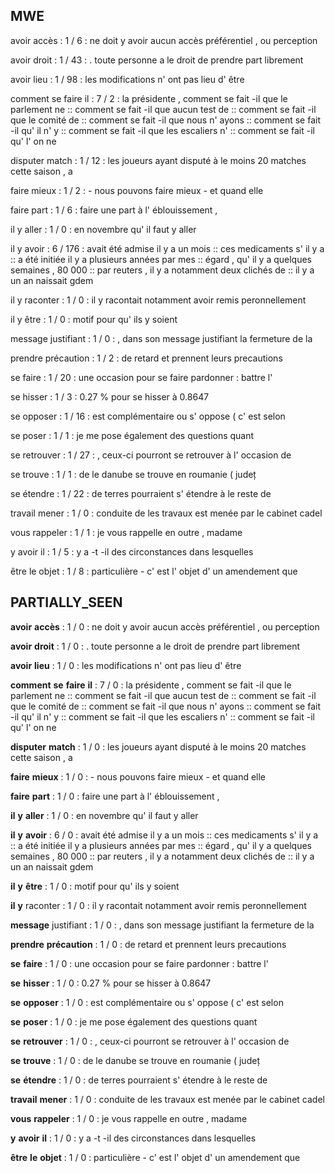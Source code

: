 ## MWE

avoir accès : 1  / 6 : ne doit y avoir aucun accès préférentiel , ou perception

avoir droit : 1  / 43 : . toute personne a le droit de prendre part librement

avoir lieu : 1  / 98 : les modifications n' ont pas lieu d' être

comment se faire il : 7  / 2 : la présidente , comment se fait -il que le parlement ne :: comment se fait -il que aucun test de :: comment se fait -il que le comité de :: comment se fait -il que nous n' ayons :: comment se fait -il qu' il n' y :: comment se fait -il que les escaliers n' :: comment se fait -il qu' l' on ne

disputer match : 1  / 12 : les joueurs ayant disputé à le moins 20 matches cette saison , a

faire mieux : 1  / 2 : - nous pouvons faire mieux - et quand elle

faire part : 1  / 6 : faire une part à l' éblouissement ,

il y aller : 1  / 0 : en novembre qu' il faut y aller

il y avoir : 6  / 176 : avait été admise il y a un mois :: ces medicaments s' il y a :: a été initiée il y a plusieurs années par mes :: égard , qu' il y a quelques semaines , 80 000 :: par reuters , il y a notamment deux clichés de :: il y a un an naissait gdem

il y raconter : 1  / 0 : il y racontait notamment avoir remis peronnellement

il y être : 1  / 0 : motif pour qu' ils y soient

message justifiant : 1  / 0 : , dans son message justifiant la fermeture de la

prendre précaution : 1  / 2 : de retard et prennent leurs precautions

se faire : 1  / 20 : une occasion pour se faire pardonner : battre l'

se hisser : 1  / 3 : 0.27 % pour se hisser à 0.8647

se opposer : 1  / 16 : est complémentaire ou s' oppose ( c' est selon

se poser : 1  / 1 : je me pose également des questions quant

se retrouver : 1  / 27 : , ceux-ci pourront se retrouver à l' occasion de

se trouve : 1  / 1 : de le danube se trouve en roumanie ( județ

se étendre : 1  / 22 : de terres pourraient s' étendre à le reste de

travail mener : 1  / 0 : conduite de les travaux est menée par le cabinet cadel

vous rappeler : 1  / 1 : je vous rappelle en outre , madame

y avoir il : 1  / 5 : y a -t -il des circonstances dans lesquelles

être le objet : 1  / 8 : particulière - c' est l' objet d' un amendement que

## PARTIALLY_SEEN

**avoir** **accès** : 1  / 0 : ne doit y avoir aucun accès préférentiel , ou perception

**avoir** **droit** : 1  / 0 : . toute personne a le droit de prendre part librement

**avoir** **lieu** : 1  / 0 : les modifications n' ont pas lieu d' être

**comment** **se** **faire** **il** : 7  / 0 : la présidente , comment se fait -il que le parlement ne :: comment se fait -il que aucun test de :: comment se fait -il que le comité de :: comment se fait -il que nous n' ayons :: comment se fait -il qu' il n' y :: comment se fait -il que les escaliers n' :: comment se fait -il qu' l' on ne

**disputer** **match** : 1  / 0 : les joueurs ayant disputé à le moins 20 matches cette saison , a

**faire** **mieux** : 1  / 0 : - nous pouvons faire mieux - et quand elle

**faire** **part** : 1  / 0 : faire une part à l' éblouissement ,

**il** **y** **aller** : 1  / 0 : en novembre qu' il faut y aller

**il** **y** **avoir** : 6  / 0 : avait été admise il y a un mois :: ces medicaments s' il y a :: a été initiée il y a plusieurs années par mes :: égard , qu' il y a quelques semaines , 80 000 :: par reuters , il y a notamment deux clichés de :: il y a un an naissait gdem

**il** **y** **être** : 1  / 0 : motif pour qu' ils y soient

**il** **y** raconter : 1  / 0 : il y racontait notamment avoir remis peronnellement

**message** justifiant : 1  / 0 : , dans son message justifiant la fermeture de la

**prendre** **précaution** : 1  / 0 : de retard et prennent leurs precautions

**se** **faire** : 1  / 0 : une occasion pour se faire pardonner : battre l'

**se** **hisser** : 1  / 0 : 0.27 % pour se hisser à 0.8647

**se** **opposer** : 1  / 0 : est complémentaire ou s' oppose ( c' est selon

**se** **poser** : 1  / 0 : je me pose également des questions quant

**se** **retrouver** : 1  / 0 : , ceux-ci pourront se retrouver à l' occasion de

**se** **trouve** : 1  / 0 : de le danube se trouve en roumanie ( județ

**se** **étendre** : 1  / 0 : de terres pourraient s' étendre à le reste de

**travail** **mener** : 1  / 0 : conduite de les travaux est menée par le cabinet cadel

**vous** **rappeler** : 1  / 0 : je vous rappelle en outre , madame

**y** **avoir** **il** : 1  / 0 : y a -t -il des circonstances dans lesquelles

**être** **le** **objet** : 1  / 0 : particulière - c' est l' objet d' un amendement que

